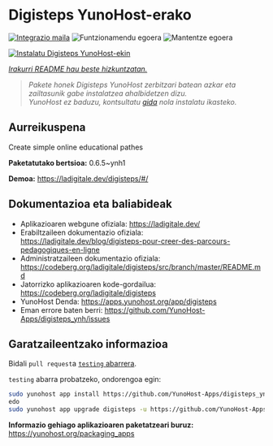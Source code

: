 <!--
Ohart ongi: README hau automatikoki sortu da <https://github.com/YunoHost/apps/tree/master/tools/readme_generator>ri esker
EZ editatu eskuz.
-->

# Digisteps YunoHost-erako

[![Integrazio maila](https://apps.yunohost.org/badge/integration/digisteps)](https://ci-apps.yunohost.org/ci/apps/digisteps/)
![Funtzionamendu egoera](https://apps.yunohost.org/badge/state/digisteps)
![Mantentze egoera](https://apps.yunohost.org/badge/maintained/digisteps)

[![Instalatu Digisteps YunoHost-ekin](https://install-app.yunohost.org/install-with-yunohost.svg)](https://install-app.yunohost.org/?app=digisteps)

*[Irakurri README hau beste hizkuntzatan.](./ALL_README.md)*

> *Pakete honek Digisteps YunoHost zerbitzari batean azkar eta zailtasunik gabe instalatzea ahalbidetzen dizu.*  
> *YunoHost ez baduzu, kontsultatu [gida](https://yunohost.org/install) nola instalatu ikasteko.*

## Aurreikuspena

Create simple online educational pathes

**Paketatutako bertsioa:** 0.6.5~ynh1

**Demoa:** <https://ladigitale.dev/digisteps/#/>
## Dokumentazioa eta baliabideak

- Aplikazioaren webgune ofiziala: <https://ladigitale.dev/>
- Erabiltzaileen dokumentazio ofiziala: <https://ladigitale.dev/blog/digisteps-pour-creer-des-parcours-pedagogiques-en-ligne>
- Administratzaileen dokumentazio ofiziala: <https://codeberg.org/ladigitale/digisteps/src/branch/master/README.md>
- Jatorrizko aplikazioaren kode-gordailua: <https://codeberg.org/ladigitale/digisteps>
- YunoHost Denda: <https://apps.yunohost.org/app/digisteps>
- Eman errore baten berri: <https://github.com/YunoHost-Apps/digisteps_ynh/issues>

## Garatzaileentzako informazioa

Bidali `pull request`a [`testing` abarrera](https://github.com/YunoHost-Apps/digisteps_ynh/tree/testing).

`testing` abarra probatzeko, ondorengoa egin:

```bash
sudo yunohost app install https://github.com/YunoHost-Apps/digisteps_ynh/tree/testing --debug
edo
sudo yunohost app upgrade digisteps -u https://github.com/YunoHost-Apps/digisteps_ynh/tree/testing --debug
```

**Informazio gehiago aplikazioaren paketatzeari buruz:** <https://yunohost.org/packaging_apps>
